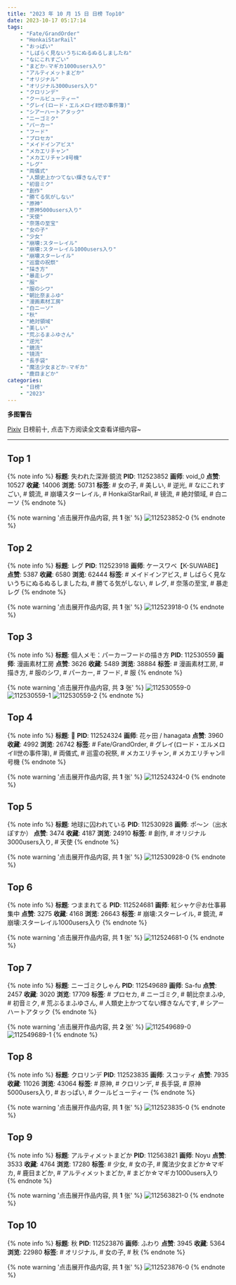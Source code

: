 ```yaml
---
title: "2023 年 10 月 15 日 日榜 Top10"
date: 2023-10-17 05:17:14
tags:
    - "Fate/GrandOrder"
    - "HonkaiStarRail"
    - "おっぱい"
    - "しばらく見ないうちにぬるぬるしましたね"
    - "なにこれすごい"
    - "まどか☆マギカ1000users入り"
    - "アルティメットまどか"
    - "オリジナル"
    - "オリジナル3000users入り"
    - "クロリンデ"
    - "クールビューティー"
    - "グレイ(ロード・エルメロイⅡ世の事件簿)"
    - "シアーハートアタック"
    - "ニーゴミク"
    - "パーカー"
    - "フード"
    - "プロセカ"
    - "メイドインアビス"
    - "メカエリチャン"
    - "メカエリチャンⅡ号機"
    - "レグ"
    - "両儀式"
    - "人類史上かつてない輝きなんです"
    - "初音ミク"
    - "創作"
    - "勝てる気がしない"
    - "原神"
    - "原神5000users入り"
    - "天使"
    - "奈落の至宝"
    - "女の子"
    - "少女"
    - "崩壊:スターレイル"
    - "崩壊:スターレイル1000users入り"
    - "崩壊スターレイル"
    - "巡霊の祝祭"
    - "描き方"
    - "暴走レグ"
    - "服"
    - "服のシワ"
    - "朝比奈まふゆ"
    - "漫画素材工房"
    - "白ニーソ"
    - "秋"
    - "絶対領域"
    - "美しい"
    - "荒ぶるまふゆさん"
    - "逆光"
    - "鏡流"
    - "镜流"
    - "長手袋"
    - "魔法少女まどか☆マギカ"
    - "鹿目まどか"
categories:
    - "日榜"
    - "2023"
---
```


<i class="fa fa-triangle-exclamation"></i>**多图警告**<i class="fa fa-triangle-exclamation"></i>

[Pixiv](https://www.pixiv.net/) 日榜前十, 点击下方阅读全文查看详细内容~

<!-- more -->

---

## Top 1

{% note info %}
**标题**: 失われた深淵·鏡流
**PID**: 112523852 **画师**: void_0
**点赞**: 10527 **收藏**: 14006 **浏览**: 50731
**标签**: # 女の子, # 美しい, # 逆光, # なにこれすごい, # 鏡流, # 崩壊スターレイル, # HonkaiStarRail, # 镜流, # 絶対領域, # 白ニーソ
{% endnote %}

{% note warning '点击展开作品内容, 共 **1** 张' %}
![112523852-0](https://i.pixiv.re/img-original/img/2023/10/14/00/00/16/112523852_p0.jpg)
{% endnote %}

## Top 2

{% note info %}
**标题**: レグ
**PID**: 112523918 **画师**: ケースワベ【K-SUWABE】
**点赞**: 5387 **收藏**: 6580 **浏览**: 62444
**标签**: # メイドインアビス, # しばらく見ないうちにぬるぬるしましたね, # 勝てる気がしない, # レグ, # 奈落の至宝, # 暴走レグ
{% endnote %}

{% note warning '点击展开作品内容, 共 **1** 张' %}
![112523918-0](https://i.pixiv.re/img-original/img/2023/10/14/00/00/29/112523918_p0.jpg)
{% endnote %}

## Top 3

{% note info %}
**标题**: 個人メモ：パーカーフードの描き方
**PID**: 112530559 **画师**: 漫画素材工房
**点赞**: 3626 **收藏**: 5489 **浏览**: 38884
**标签**: # 漫画素材工房, # 描き方, # 服のシワ, # パーカー, # フード, # 服
{% endnote %}

{% note warning '点击展开作品内容, 共 **3** 张' %}
![112530559-0](https://i.pixiv.re/img-original/img/2023/10/14/07/00/11/112530559_p0.jpg)
![112530559-1](https://i.pixiv.re/img-original/img/2023/10/14/07/00/11/112530559_p1.jpg)
![112530559-2](https://i.pixiv.re/img-original/img/2023/10/14/07/00/11/112530559_p2.jpg)
{% endnote %}

## Top 4

{% note info %}
**标题**: 🏯
**PID**: 112524324 **画师**: 花ヶ田 / hanagata
**点赞**: 3960 **收藏**: 4992 **浏览**: 26742
**标签**: # Fate/GrandOrder, # グレイ(ロード・エルメロイⅡ世の事件簿), # 両儀式, # 巡霊の祝祭, # メカエリチャン, # メカエリチャンⅡ号機
{% endnote %}

{% note warning '点击展开作品内容, 共 **1** 张' %}
![112524324-0](https://i.pixiv.re/img-original/img/2023/10/14/00/05/54/112524324_p0.png)
{% endnote %}

## Top 5

{% note info %}
**标题**: 地球に囚われている
**PID**: 112530928 **画师**: ポ～ン（出水ぽすか）
**点赞**: 3474 **收藏**: 4187 **浏览**: 24910
**标签**: # 創作, # オリジナル3000users入り, # 天使
{% endnote %}

{% note warning '点击展开作品内容, 共 **1** 张' %}
![112530928-0](https://i.pixiv.re/img-original/img/2023/10/14/07/30/00/112530928_p0.jpg)
{% endnote %}

## Top 6

{% note info %}
**标题**: つままれてる
**PID**: 112524681 **画师**: 紅シャケ＠お仕事募集中
**点赞**: 3275 **收藏**: 4168 **浏览**: 26643
**标签**: # 崩壊:スターレイル, # 鏡流, # 崩壊:スターレイル1000users入り
{% endnote %}

{% note warning '点击展开作品内容, 共 **1** 张' %}
![112524681-0](https://i.pixiv.re/img-original/img/2023/10/14/00/17/02/112524681_p0.jpg)
{% endnote %}

## Top 7

{% note info %}
**标题**: ニーゴミクしゃん
**PID**: 112549689 **画师**: Sa-fu
**点赞**: 2457 **收藏**: 3020 **浏览**: 17709
**标签**: # プロセカ, # ニーゴミク, # 朝比奈まふゆ, # 初音ミク, # 荒ぶるまふゆさん, # 人類史上かつてない輝きなんです, # シアーハートアタック
{% endnote %}

{% note warning '点击展开作品内容, 共 **2** 张' %}
![112549689-0](https://i.pixiv.re/img-original/img/2023/10/14/22/22/40/112549689_p0.jpg)
![112549689-1](https://i.pixiv.re/img-original/img/2023/10/14/22/22/40/112549689_p1.jpg)
{% endnote %}

## Top 8

{% note info %}
**标题**: クロリンデ
**PID**: 112523835 **画师**: スコッティ
**点赞**: 7935 **收藏**: 11026 **浏览**: 43064
**标签**: # 原神, # クロリンデ, # 長手袋, # 原神5000users入り, # おっぱい, # クールビューティー
{% endnote %}

{% note warning '点击展开作品内容, 共 **1** 张' %}
![112523835-0](https://i.pixiv.re/img-original/img/2023/10/14/00/00/13/112523835_p0.jpg)
{% endnote %}

## Top 9

{% note info %}
**标题**: アルティメットまどか
**PID**: 112563821 **画师**: Noyu
**点赞**: 3533 **收藏**: 4764 **浏览**: 17280
**标签**: # 少女, # 女の子, # 魔法少女まどか☆マギカ, # 鹿目まどか, # アルティメットまどか, # まどか☆マギカ1000users入り
{% endnote %}

{% note warning '点击展开作品内容, 共 **1** 张' %}
![112563821-0](https://i.pixiv.re/img-original/img/2023/10/15/11/12/47/112563821_p0.jpg)
{% endnote %}

## Top 10

{% note info %}
**标题**: 秋
**PID**: 112523876 **画师**: ふわり
**点赞**: 3945 **收藏**: 5364 **浏览**: 22980
**标签**: # オリジナル, # 女の子, # 秋
{% endnote %}

{% note warning '点击展开作品内容, 共 **1** 张' %}
![112523876-0](https://i.pixiv.re/img-original/img/2023/10/14/00/00/20/112523876_p0.jpg)
{% endnote %}

